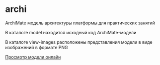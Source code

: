 # archi
ArchiMate модель архитектуры платформы для практических занятий

В каталоге model находится исходный код ArchiMate-модели

В каталоге view-images расположены представления модели в виде изображений в формате PNG

[Просмотр модели онлайн](https://edu-it-infrastructure.github.io/archi/)